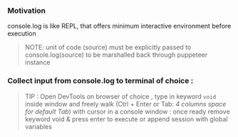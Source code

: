 ### Motivation

console.log is like REPL, that offers minimum interactive environment before execution

> NOTE: unit of code (source) must be explicitly passed to console.log(source) to be marshalled back through puppeteer instance

### Collect input from console.log to terminal of choice :

> TIP : Open DevTools on browser of choice , type in keyword `void` inside window and freely walk (Ctrl + Enter or Tab: _4 columns space for default Tab_) with cursor in a console window : once ready remove keyword void & press enter to execute or append session with global variables